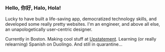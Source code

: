 ### Hello, 你好, Halo, Hola!

Lucky to have built a life-saving app, democratized technology skills, and developed some really pretty websites. I'm an engineer, and above all else, an unapologetically user-centric designer.

Currently in Boston. Making cool stuff at [Upstatement](www.upstatement.com). Learning (or really relearning) Spanish on Duolingo. And still in quarantine...
